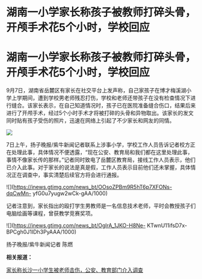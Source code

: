 # 湖南一小学家长称孩子被教师打碎头骨，开颅手术花5个小时，学校回应

# 湖南一小学家长称孩子被教师打碎头骨，开颅手术花5个小时，学校回应

9月7日，湖南省岳麓区有家长在社交平台上发声称，自己家孩子在博才梅溪湖小学上学期间，遭到学校男老师残忍打伤，学校和老师还带孩子在没有检查情况下进行缝合。该家长表示，在自己知道情况时，孩子已在医院准备缝合伤口，结果后来进行了开颅手术，经过5个小时手术才将被打碎的头骨和异物取出。该家长的发文同时贴有孩子受伤的照片，迅速在网络上引起了不少家长和网友的同情。

![](https://inews.gtimg.com/news_bt/OYRchf_MNaGj0JDck8aTP6L0GrfnpRBSKdhrtMH8DmR6IAA/1000)

7日上午，扬子晚报/紫牛新闻记者联系上涉事小学，学校工作人员告诉记者校方正在处理此事，具体情况不便透露，“现在公安、教育局和我们都在这里处理此事，事情不像家长传的那样。”记者同时致电了岳麓区教育局，接线工作人员表示，他们已介入此事。对于家长的说法是真是假，工作人员表示目前他们还未掌握，具体情况正在调查中，事实清楚后续官方将会进行通报。

![](https://inews.gtimg.com/news_bt/OOsoZPBm9R5hT6p7XFONs-dqCwMn-
yfG0u7yugw2wCk-gAA/1000)

记者注意到，家长指出的殴打学生男教师是一名信息技术老师，平时会教授孩子们电脑绘画等课程，曾获教学竞赛奖项。

![](https://inews.gtimg.com/news_bt/OglrA_1JKO-H8Ne-
KTwnU11ifsD7x-BPCgh0J1IDh3PyAAA/1000)

扬子晚报/紫牛新闻记者 陈燃

**相关报道：**

[家长称长沙一小学生被老师击伤，公安、教育部门介入调查](https://new.qq.com/rain/a/20230907A04HAS00)

